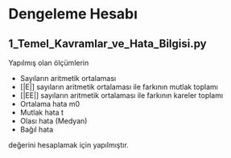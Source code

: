 # Dengeleme Hesabı

## 1_Temel_Kavramlar_ve_Hata_Bilgisi.py

Yapılmış olan ölçümlerin
- Sayıların aritmetik ortalaması
- [|E|] sayıların aritmetik ortalaması ile farkının mutlak toplamı
- [|EE|] sayıların aritmetik ortalaması ile farkının kareler toplamı
- Ortalama hata m0
- Mutlak hata t
- Olası hata (Medyan)
- Bağıl hata

değerini hesaplamak için yapılmıştır.
